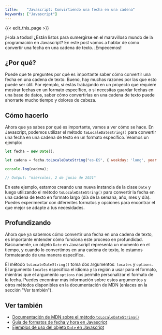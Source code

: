 ```yaml
---
title:    "Javascript: Convirtiendo una fecha en una cadena"
keywords: ["Javascript"]
---
```


{{< edit_this_page >}}

¡Hola a todos! ¿Están listos para sumergirse en el maravilloso mundo de la programación en Javascript? En este post vamos a hablar de cómo convertir una fecha en una cadena de texto. ¡Empecemos!

## ¿Por qué?

Puede que te preguntes por qué es importante saber cómo convertir una fecha en una cadena de texto. Bueno, hay muchas razones por las que esto puede ser útil. Por ejemplo, si estás trabajando en un proyecto que requiere mostrar fechas en un formato específico, o si necesitas guardar fechas en una base de datos, saber cómo convertirlas en una cadena de texto puede ahorrarte mucho tiempo y dolores de cabeza.

## Cómo hacerlo

Ahora que ya sabes por qué es importante, vamos a ver cómo se hace. En Javascript, podemos utilizar el método `toLocaleDateString()` para convertir una fecha en una cadena de texto en un formato específico. Veamos un ejemplo:

```Javascript
let fecha = new Date();

let cadena = fecha.toLocaleDateString("es-ES", { weekday: 'long', year: 'numeric', month: 'long', day: 'numeric' });

console.log(cadena);

// Output: "miércoles, 2 de junio de 2021"
```

En este ejemplo, estamos creando una nueva instancia de la clase `Date` y luego utilizando el método `toLocaleDateString()` para convertir la fecha en una cadena de texto en formato largo (día de la semana, año, mes y día). Puedes experimentar con diferentes formatos y opciones para encontrar el que mejor se adapte a tus necesidades.

## Profundizando

Ahora que ya sabemos cómo convertir una fecha en una cadena de texto, es importante entender cómo funciona este proceso en profundidad. Básicamente, un objeto `Date` en Javascript representa un momento en el tiempo, y cuando lo convertimos en una cadena de texto, lo estamos formateando de una manera específica.

El método `toLocaleDateString()` toma dos argumentos: `locales` y `options`. El argumento `locales` especifica el idioma y la región a usar para el formato, mientras que el argumento `options` nos permite personalizar el formato de la fecha. Puedes encontrar más información sobre estos argumentos y otros métodos disponibles en la documentación de MDN (enlaces en la sección "Ver también").

## Ver también

- [Documentación de MDN sobre el método `toLocaleDateString()`](https://developer.mozilla.org/es/docs/Web/JavaScript/Reference/Global_Objects/Date/toLocaleDateString)
- [Guía de formatos de fecha y hora en Javascript](https://alligator.io/js/date-time-format/)
- [Ejemplos de uso del objeto `Date` en Javascript](https://www.w3schools.com/jsref/jsref_obj_date.asp)